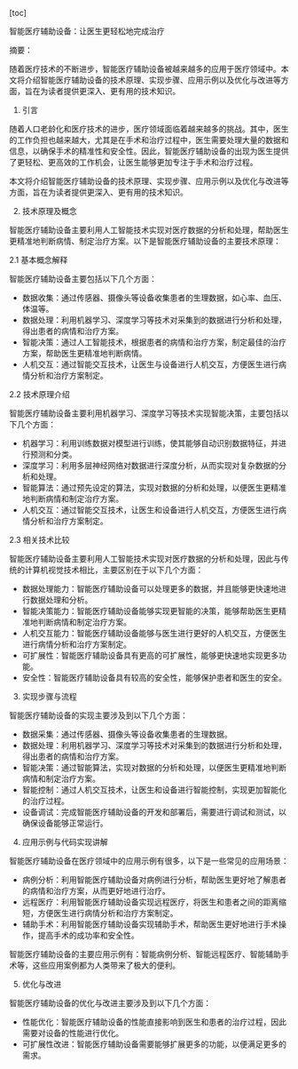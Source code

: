 
[toc]                    
                
                
智能医疗辅助设备：让医生更轻松地完成治疗

摘要：

随着医疗技术的不断进步，智能医疗辅助设备被越来越多的应用于医疗领域中。本文将介绍智能医疗辅助设备的技术原理、实现步骤、应用示例以及优化与改进等方面，旨在为读者提供更深入、更有用的技术知识。

1. 引言

随着人口老龄化和医疗技术的进步，医疗领域面临着越来越多的挑战。其中，医生的工作负担也越来越大，尤其是在手术和治疗过程中，医生需要处理大量的数据和信息，以确保手术的精准性和安全性。因此，智能医疗辅助设备的出现为医生提供了更轻松、更高效的工作机会，让医生能够更加专注于手术和治疗过程。

本文将介绍智能医疗辅助设备的技术原理、实现步骤、应用示例以及优化与改进等方面，旨在为读者提供更深入、更有用的技术知识。

2. 技术原理及概念

智能医疗辅助设备主要利用人工智能技术实现对医疗数据的分析和处理，帮助医生更精准地判断病情、制定治疗方案。以下是智能医疗辅助设备的主要技术原理：

2.1 基本概念解释

智能医疗辅助设备主要包括以下几个方面：

- 数据收集：通过传感器、摄像头等设备收集患者的生理数据，如心率、血压、体温等。
- 数据处理：利用机器学习、深度学习等技术对采集到的数据进行分析和处理，得出患者的病情和治疗方案。
- 智能决策：通过人工智能技术，根据患者的病情和治疗方案，制定最佳的治疗方案，帮助医生更精准地判断病情。
- 人机交互：通过智能交互技术，让医生与设备进行人机交互，方便医生进行病情分析和治疗方案制定。

2.2 技术原理介绍

智能医疗辅助设备主要利用机器学习、深度学习等技术实现智能决策，主要包括以下几个方面：

- 机器学习：利用训练数据对模型进行训练，使其能够自动识别数据特征，并进行预测和分类。
- 深度学习：利用多层神经网络对数据进行深度分析，从而实现对复杂数据的分析和处理。
- 智能算法：通过预先设定的算法，实现对数据的分析和处理，以便医生更精准地判断病情和制定治疗方案。
- 人机交互：通过智能交互技术，让医生和设备进行人机交互，方便医生进行病情分析和治疗方案制定。

2.3 相关技术比较

智能医疗辅助设备主要利用人工智能技术实现对医疗数据的分析和处理，因此与传统的计算机视觉技术相比，主要区别在于以下几个方面：

- 数据处理能力：智能医疗辅助设备可以处理更多的数据，并且能够更快速地进行数据处理和分析。
- 智能决策能力：智能医疗辅助设备能够实现更智能的决策，能够帮助医生更精准地判断病情和制定治疗方案。
- 人机交互能力：智能医疗辅助设备能够与医生进行更好的人机交互，方便医生进行病情分析和治疗方案制定。
- 可扩展性：智能医疗辅助设备具有更高的可扩展性，能够更快速地实现更多功能。
- 安全性：智能医疗辅助设备具有较高的安全性，能够保护患者和医生的安全。

3. 实现步骤与流程

智能医疗辅助设备的实现主要涉及到以下几个方面：

- 数据采集：通过传感器、摄像头等设备收集患者的生理数据。
- 数据处理：利用机器学习、深度学习等技术对采集到的数据进行分析和处理，得出患者的病情和治疗方案。
- 智能决策：通过智能算法，实现对数据的分析和处理，以便医生更精准地判断病情和制定治疗方案。
- 智能控制：通过人机交互技术，让医生和设备进行智能控制，实现更加智能化的治疗过程。
- 设备调试：完成智能医疗辅助设备的开发和部署后，需要进行调试和测试，以确保设备能够正常运行。

4. 应用示例与代码实现讲解

智能医疗辅助设备在医疗领域中的应用示例有很多，以下是一些常见的应用场景：

- 病例分析：利用智能医疗辅助设备对病例进行分析，帮助医生更好地了解患者的病情和治疗方案，从而更好地进行治疗。
- 远程医疗：利用智能医疗辅助设备实现远程医疗，将医生和患者之间的距离缩短，方便医生进行病情分析和治疗方案制定。
- 辅助手术：利用智能医疗辅助设备实现辅助手术，帮助医生更好地进行手术操作，提高手术的成功率和安全性。

智能医疗辅助设备的主要应用示例有：智能病例分析、智能远程医疗、智能辅助手术等，这些应用案例都为人类带来了极大的便利。

5. 优化与改进

智能医疗辅助设备的优化与改进主要涉及到以下几个方面：

- 性能优化：智能医疗辅助设备的性能直接影响到医生和患者的治疗过程，因此需要对设备的性能进行优化。
- 可扩展性改进：智能医疗辅助设备需要能够扩展更多的功能，以便满足更多的需求。

